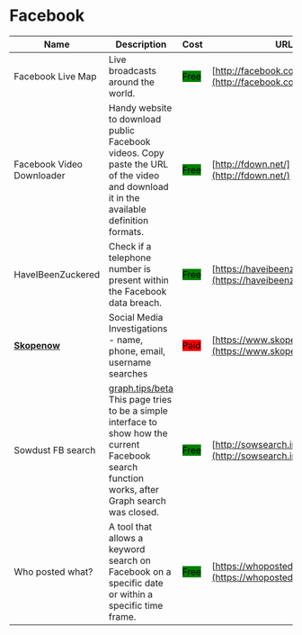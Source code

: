 # Facebook

| Name | Description | Cost | URL |
| --- | --- | --- | --- |
| Facebook Live Map | Live broadcasts around the world. | <mark style="background-color:green;">Free</mark> | [http://facebook.com/livemap](http://facebook.com/livemap) |
| Facebook Video Downloader | Handy website to download public Facebook videos. Copy paste the URL of the video and download it in the available definition formats. | <mark style="background-color:green;">Free</mark> | [http://fdown.net/](http://fdown.net/) |
| HaveIBeenZuckered | Check if a telephone number is present within the Facebook data breach. | <mark style="background-color:green;">Free</mark> | [https://haveibeenzuckered.com/](https://haveibeenzuckered.com/) |
| [**Skopenow**](../../../tools/skopenow/README.md) | Social Media Investigations - name, phone, email, username searches | <mark style="background-color:red;">Paid</mark> | [https://www.skopenow.com/](https://www.skopenow.com/) |
| Sowdust FB search | [graph.tips/beta](http://graph.tips/beta) This page tries to be a simple interface to show how the current Facebook search function works, after Graph search was closed. | <mark style="background-color:green;">Free</mark> | [http://sowsearch.info](http://sowsearch.info) |
| Who posted what? | A tool that allows a keyword search on Facebook on a specific date or within a specific time frame. | <mark style="background-color:green;">Free</mark> | [https://whopostedwhat.com/](https://whopostedwhat.com/) |